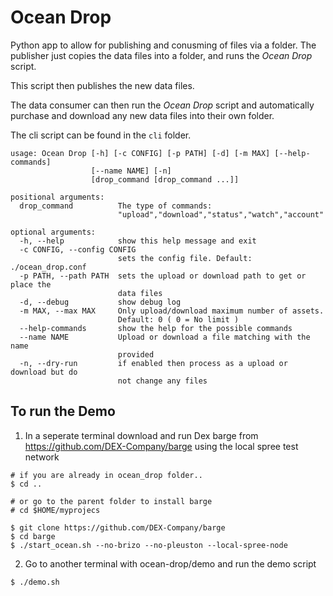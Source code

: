# Ocean Drop

Python app to allow for publishing and conusming of files via a folder.
The publisher just copies the data files into a folder, and runs the
*Ocean Drop* script.

This script then publishes the new data files.

The data consumer can then run the *Ocean Drop* script and automatically
purchase and download any new data files into their own folder.

The cli script can be found in the `cli` folder.


```
usage: Ocean Drop [-h] [-c CONFIG] [-p PATH] [-d] [-m MAX] [--help-commands]
                  [--name NAME] [-n]
                  [drop_command [drop_command ...]]

positional arguments:
  drop_command          The type of commands:
                        "upload","download","status","watch","account"

optional arguments:
  -h, --help            show this help message and exit
  -c CONFIG, --config CONFIG
                        sets the config file. Default: ./ocean_drop.conf
  -p PATH, --path PATH  sets the upload or download path to get or place the
                        data files
  -d, --debug           show debug log
  -m MAX, --max MAX     Only upload/download maximum number of assets.
                        Default: 0 ( 0 = No limit )
  --help-commands       show the help for the possible commands
  --name NAME           Upload or download a file matching with the name
                        provided
  -n, --dry-run         if enabled then process as a upload or download but do
                        not change any files
```

## To run the Demo


1. In a seperate terminal download and run Dex barge from https://github.com/DEX-Company/barge using the local spree test network

```
# if you are already in ocean_drop folder..
$ cd ..

# or go to the parent folder to install barge
# cd $HOME/myprojecs

$ git clone https://github.com/DEX-Company/barge
$ cd barge
$ ./start_ocean.sh --no-brizo --no-pleuston --local-spree-node
```

2. Go to another terminal with ocean-drop/demo and run the demo script
```
$ ./demo.sh
```

